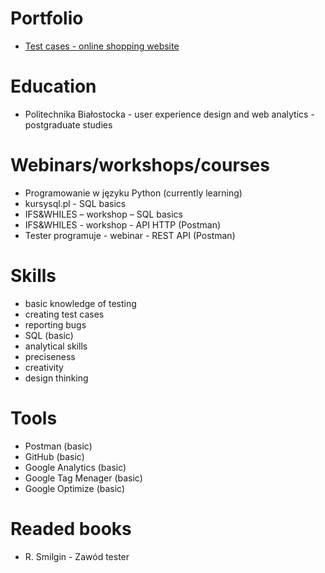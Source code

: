 # Portfolio

- [Test cases - online shopping website](https://docs.google.com/spreadsheets/d/1ihe7EVjZVY8XrhC5XcO_4dlLqTdWdN0FkKrixr64SPA/edit?usp=sharing)

# Education
- Politechnika Białostocka - user experience design and web analytics - postgraduate studies

# Webinars/workshops/courses
- Programowanie w języku Python (currently learning)
- kursysql.pl - SQL basics
- IFS&WHILES – workshop – SQL basics
- IFS&WHILES - workshop - API HTTP (Postman)
- Tester programuje - webinar - REST API (Postman)

# Skills
- basic knowledge of testing
- creating test cases
- reporting bugs
- SQL (basic)
- analytical skills
- preciseness 
- creativity
- design thinking

# Tools
- Postman (basic)
- GitHub (basic)
- Google Analytics (basic)
- Google Tag Menager (basic)
- Google Optimize (basic)

# Readed books
- R. Smilgin - Zawód tester
